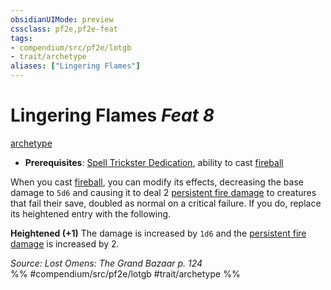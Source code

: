 ```yaml
---
obsidianUIMode: preview
cssclass: pf2e,pf2e-feat
tags:
- compendium/src/pf2e/lotgb
- trait/archetype
aliases: ["Lingering Flames"]
---
```

# Lingering Flames  *Feat 8*  
[archetype](archetype.md "Archetype Feat Trait")  

- **Prerequisites**: [Spell Trickster Dedication](spell-trickster-dedication-lotgb.md), ability to cast [fireball](fireball.md)

When you cast [fireball](fireball.md), you can modify its effects, decreasing the base damage to `5d6` and causing it to deal 2 [persistent fire damage](conditions.md#Persistent%20Damage) to creatures that fail their save, doubled as normal on a critical failure. If you do, replace its heightened entry with the following.

**Heightened (+1)** The damage is increased by `1d6` and the [persistent fire damage](conditions.md#Persistent%20Damage) is increased by 2.

*Source: Lost Omens: The Grand Bazaar p. 124*  
%% #compendium/src/pf2e/lotgb #trait/archetype %%